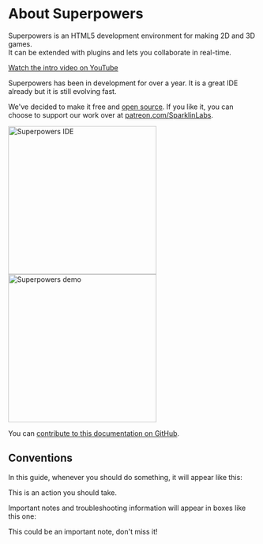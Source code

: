 # About Superpowers

Superpowers is an HTML5 development environment for making 2D and 3D games.  
It can be extended with plugins and lets you collaborate in real-time.

[Watch the intro video on YouTube](https://www.youtube.com/watch?v=T7XoWWvGPd4)

Superpowers has been in development for over a year.
It is a great IDE already but it is still evolving fast.

We've decided to make it free and <a href="http://github.com/superpowers" target="_blank">open source</a>.
If you like it, you can choose to support our work
over at <a href="https://patreon.com/SparklinLabs" target="_blank">patreon.com/SparklinLabs</a>.

<a href="http://superpowers-html5.com/" target="_blank">
  <img src="http://i.imgur.com/jdtBCpV.png" alt="Superpowers IDE" height="300" /> 
  <img src="http://i.imgur.com/rDSabRb.gif" alt="Superpowers demo" height="300" />
</a>

You can [contribute to this documentation on GitHub](https://github.com/superpowers/docs.superpowers-html5.com).

## Conventions

In this guide, whenever you should do something, it will appear like this:

<div class="action">
  <p>This is an action you should take.
</div>

Important notes and troubleshooting information will appear in boxes like this one:

<div class="note">
  <p>This could be an important note, don't miss it!
</div>
